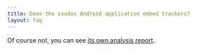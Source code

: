 ```yaml
---
title: Does the εxodus Android application embed trackers?
layout: faq
---
```


Of course not, you can see [its own analysis report](https://reports.exodus-privacy.eu.org/en/reports/search/org.eu.exodus_privacy.exodusprivacy/).
